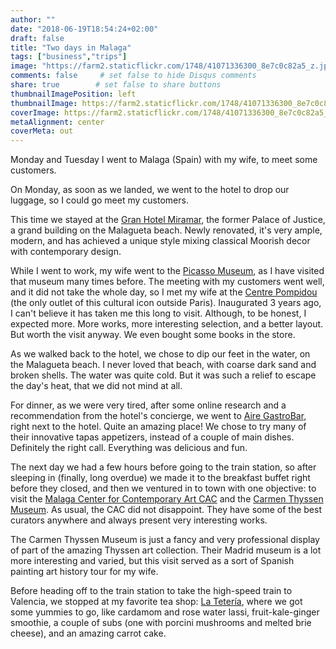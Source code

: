 ```yaml
---
author: ""
date: "2018-06-19T18:54:24+02:00"
draft: false
title: "Two days in Malaga"
tags: ["business","trips"]
image: "https://farm2.staticflickr.com/1748/41071336300_8e7c0c82a5_z.jpg"
comments: false     # set false to hide Disqus comments
share: true        # set false to share buttons
thumbnailImagePosition: left
thumbnailImage: https://farm2.staticflickr.com/1748/41071336300_8e7c0c82a5_z.jpg
coverImage: https://farm2.staticflickr.com/1748/41071336300_8e7c0c82a5_z.jpg
metaAlignment: center
coverMeta: out
---
```


Monday and Tuesday I went to Malaga (Spain) with my wife, to meet some customers.

<!--more-->

On Monday, as soon as we landed, we went to the hotel to drop our luggage, so I could go meet my customers.

This time we stayed at the [Gran Hotel Miramar](https://www.granhotelmiramarmalaga.com/en/), the former Palace of Justice, a grand building on the Malagueta beach. Newly renovated, it's very ample, modern, and has achieved a unique style mixing classical Moorish decor with contemporary design.

While I went to work, my wife went to the [Picasso Museum](https://www.museopicassomalaga.org/en/home), as I have visited that museum many times before. The meeting with my customers went well, and it did not take the whole day, so I met my wife at the [Centre Pompidou](https://centrepompidou-malaga.eu) (the only outlet of this cultural icon outside Paris). Inaugurated 3 years ago, I can't believe it has taken me this long to visit. Although, to be honest, I expected more. More works, more interesting selection, and a better layout. But worth the visit anyway. We even bought some books in the store.

As we walked back to the hotel, we chose to dip our feet in the water, on the Malagueta beach. I never loved that beach, with coarse dark sand and broken shells. The water was quite cold. But it was such a relief to escape the day's heat, that we did not mind at all.

For dinner, as we were very tired, after some online research and a recommendation from the hotel's concierge, we went to [Aire GastroBar](https://airegastrobar.es/?lang=en), right next to the hotel. Quite an amazing place! We chose to try many of their innovative tapas appetizers, instead of a couple of main dishes. Definitely the right call. Everything was delicious and fun.

The next day we had a few hours before going to the train station, so after sleeping in (finally, long overdue) we made it to the breakfast buffet right before they closed, and then we ventured in to town with one objective: to visit the [Malaga Center for Contemporary Art CAC](https://cacmalaga.eu) and the [Carmen Thyssen Museum](hhttps://www.carmenthyssenmalaga.org/en/). As usual, the CAC did not disappoint. They have some of the best curators anywhere and always present very interesting works.

The Carmen Thyssen Museum is just a fancy and very professional display of part of the amazing Thyssen art collection. Their Madrid museum is a lot more interesting and varied, but this visit served as a sort of Spanish painting art history tour for my wife.

Before heading off to the train station to take the high-speed train to Valencia, we stopped at my favorite tea shop: [La Tetería](https://www.la-teteria.com), where we got some yummies to go, like cardamom and rose water lassi, fruit-kale-ginger smoothie, a couple of subs (one with porcini mushrooms and melted brie cheese), and an amazing carrot cake.

<div id="flickrembed"></div><div style="position:absolute; top:-70px; display:block; text-align:center; z-index:-1;"></div><script src='https://flickrembed.com/embed_v2.js.php?source=flickr&layout=responsive&input=www.flickr.com/photos/jcortell/albums/72157670258094888&sort=5&by=album&theme=default&scale=fill&limit=100&skin=default&autoplay=true'></script>
